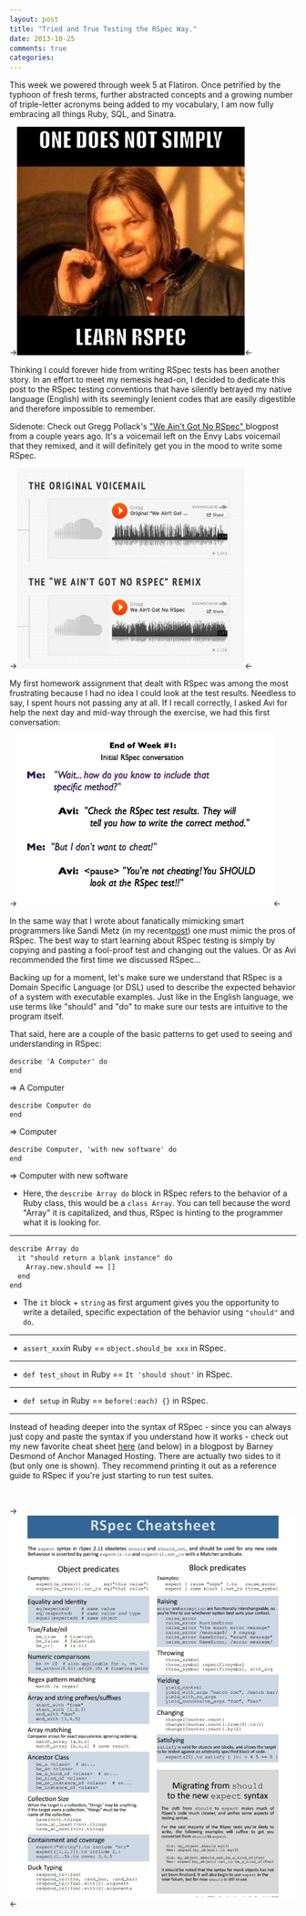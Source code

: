 ```yaml
---
layout: post
title: "Tried and True Testing the RSpec Way."
date: 2013-10-25
comments: true
categories: 
---
```


This week we powered through week 5 at Flatiron. Once petrified by the typhoon of fresh terms, further abstracted concepts and a growing number of triple-letter acronyms being added to my vocabulary, I am now fully embracing all things Ruby, SQL, and Sinatra. 
<br>

-><img src="/images/2013-10-25/rspec_blogpost_5.png" alt= "RSpec image" style="width: 400px;"/><-

Thinking I could forever hide from writing RSpec tests has been another story. In an effort to meet my nemesis head-on, I decided to dedicate this post to the RSpec testing conventions that have silently betrayed my native language (English) with its seemingly lenient codes that are easily digestible and therefore impossible to remember.

Sidenote: Check out Gregg Pollack's <a href="http://blog.envylabs.com/post/29015255528/we-aint-got-no-rspec">"We Ain't Got No RSpec" </a>blogpost from a couple years ago. It's a voicemail left on the Envy Labs voicemail that they remixed, and it will definitely get you in the mood to write some RSpec.

-><a href="http://blog.envylabs.com/post/29015255528/we-aint-got-no-rspec"><img src="/images/2013-10-25/rspec_blogpost_6.jpg" alt="We Ain't Got No RSpec - Envy Labs." style="width: 400px;"/></a><-

<!-- more -->

My first homework assignment that dealt with RSpec was among the most frustrating because I had no idea I could look at the test results. Needless to say, I spent hours not passing any at all. If I recall correctly, I asked Avi for help the next day and mid-way through the exercise, we had this first conversation:
<br>

->![Initial RSpec conversation.](/images/2013-10-25/rspec_blogpost_1.jpg)<-

In the same way that I wrote about fanatically mimicking smart programmers like Sandi Metz (in my recent<a href="http://sonejah21.github.io/2013-10-11-mimic-metz-speak-matz">post</a>) one must mimic the pros of RSpec. The best way to start learning about RSpec testing is simply by copying and pasting a fool-proof test and changing out the values. Or as Avi recommended the first time we discussed RSpec...
<br>

Backing up for a moment, let's make sure we understand that RSpec is a Domain Specific Language (or DSL) used to describe the expected behavior of a system with executable examples. Just like in the English language, we use terms like "should" and "do" to make sure our tests are intuitive to the program itself.

That said, here are a couple of the basic patterns to get used to seeing and understanding in RSpec:

    describe 'A Computer' do 
    end

=>  A Computer

    describe Computer do
    end

=>  Computer

    describe Computer, 'with new software' do
    end

=>  Computer with new software
 
* Here, the ```describe Array do``` block in RSpec refers to the behavior of a Ruby class, this would be a ```class Array```. You can tell because the word "Array" it is capitalized, and thus, RSpec is hinting to the programmer what it is looking for. 

-------------

    describe Array do
      it "should return a blank instance" do
        Array.new.should == []
      end
    end

* The ```it``` block + ```string``` as first argument gives you the opportunity to write a detailed, specific expectation of the behavior using ```"should"``` and ```do```. 

-------------

* ```assert_xxx```in Ruby == ```object.should_be xxx``` in RSpec.

-------------

* ```def test_shout``` in Ruby == ```It 'should shout'``` in RSpec.

--------------

* ```def setup``` in Ruby == ```before(:each) {}``` in RSpec.

--------------

Instead of heading deeper into the syntax of RSpec - since you can always just copy and paste the syntax if you understand how it works - check out my new favorite cheat sheet <a href="http://www.anchor.com.au/wp-content/uploads/rspec_cheatsheet_attributed.pdf">here</a> (and below) in a blogpost by Barney Desmond of Anchor Managed Hosting. There are actually two sides to it (but only one is shown). They recommend printing it out as a reference guide to RSpec if you're just starting to run test suites.

<br>

-><img src="/images/2013-10-25/rspec_blogpost_4.jpg" alt= "RSpec cheat sheet by Anchor" style="width: 600px;"/><-


